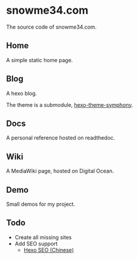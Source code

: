 # snowme34.com

The source code of snowme34.com.

## Home

A simple static home page.

## Blog

A hexo blog.

The theme is a submodule, [hexo-theme-symphony](https://github.com/snowme34/hexo-theme-symphony).

## Docs

A personal reference hosted on readthedoc.

## Wiki

A MediaWiki page, hosted on Digital Ocean.

## Demo

Small demos for my project.

## Todo

* Create all missing sites
* Add SEO support
  * [Hexo SEO (Chinese)](https://www.jianshu.com/p/86557c34b671)